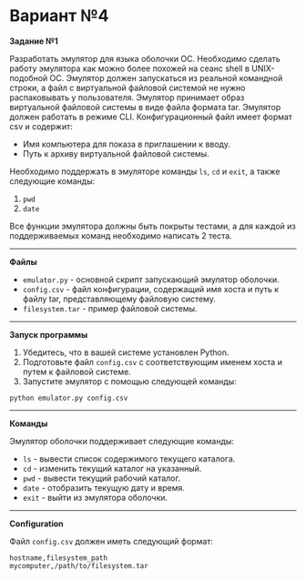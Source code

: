 # Вариант №4

**Задание №1**

Разработать эмулятор для языка оболочки ОС. Необходимо сделать работу эмулятора как можно более похожей на сеанс shell в UNIX-подобной ОС. Эмулятор должен запускаться из реальной командной строки, а файл с виртуальной файловой системой не нужно распаковывать у пользователя. Эмулятор принимает образ виртуальной файловой системы в виде файла формата tar. Эмулятор должен работать в режиме CLI. Конфигурационный файл имеет формат csv и содержит:
- Имя компьютера для показа в приглашении к вводу.
- Путь к архиву виртуальной файловой системы.

Необходимо поддержать в эмуляторе команды ```ls```, ```cd``` и ```exit```, а также следующие команды:
1. ```pwd```
2. ```date```

Все функции эмулятора должны быть покрыты тестами, а для каждой из
поддерживаемых команд необходимо написать 2 теста.

----

**Файлы**

- ```emulator.py``` - основной скрипт запускающий эмулятор оболочки.
- ```config.csv``` - файл конфигурации, содержащий имя хоста и путь к файлу tar, представляющему файловую систему.
- ```filesystem.tar``` - пример файловой системы.

----

**Запуск программы**

1. Убедитесь, что в вашей системе установлен Python.
2. Подготовьте файл ```config.csv``` с соответствующим именем хоста и путем к файловой системе.
3. Запустите эмулятор с помощью следующей команды:

```python emulator.py config.csv```

----

**Команды**

Эмулятор оболочки поддерживает следующие команды:

- ```ls``` - вывести список содержимого текущего каталога.
- ```cd``` <directory> - изменить текущий каталог на указанный.
- ```pwd``` - вывести текущий рабочий каталог.
- ```date``` - отобразить текущую дату и время.
- ```exit``` - выйти из эмулятора оболочки.

----

**Configuration**

Файл ```config.csv``` должен иметь следующий формат:

```
hostname,filesystem_path
mycomputer,/path/to/filesystem.tar
```